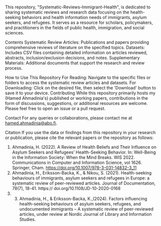 This repository, "Systematic-Reviews-Immigrant-Health", is dedicated to sharing systematic reviews and research data focusing on the health-seeking behaviors and health information needs of immigrants, asylum seekers, and refugees. It serves as a resource for scholars, policymakers, and practitioners in the fields of public health, immigration, and social sciences.

Contents
Systematic Review Articles: Publications and papers providing comprehensive reviews of literature on the specified topics.
Datasets: Includes CSV files containing detailed information on articles reviewed, abstracts, inclusion/exclusion decisions, and notes.
Supplementary Materials: Additional documents that support the research and review process.

How to Use This Repository
For Reading: Navigate to the specific files or folders to access the systematic review articles and datasets.
For Downloading: Click on the desired file, then select the 'Download' button to save it to your device.
Contributing
While this repository primarily hosts my (Hamed Ahmadinia's) published or working papers, contributions in the form of discussions, suggestions, or additional resources are welcome. Please feel free to open an issue or a pull request.

Contact
For any queries or collaborations, please contact me at hamed.ahmadinia@abo.fi.

Citation
If you use the data or findings from this repository in your research or publication, please cite the relevant papers or the repository as follows:
1. Ahmadinia, H. (2022). A Review of Health Beliefs and Their Influence on Asylum Seekers and Refugees’ Health-Seeking Behavior. In: Well-Being in the Information Society: When the Mind Breaks. WIS 2022. Communications in Computer and Information Science, vol 1626. Springer, Cham. https://doi.org/10.1007/978-3-031-14832-3_11
2. Ahmadinia, H., Eriksson-Backa, K., & Nikou, S. (2021). Health-seeking behaviours of immigrants, asylum seekers and refugees in Europe: a systematic review of peer-reviewed articles. Journal of Documentation, 78(7), 18-41. https:// doi.org/10.1108/JD-10-2020-0168
3. 3. Ahmadinia, H., & Eriksson-Backa, K.,(2024). Factors influencing health-seeking behaviours of asylum seekers, refugees, and undocumented immigrants – A systematic review of peer-reviewed articles, under review at Nordic Journal of Library and Information Studies. 
